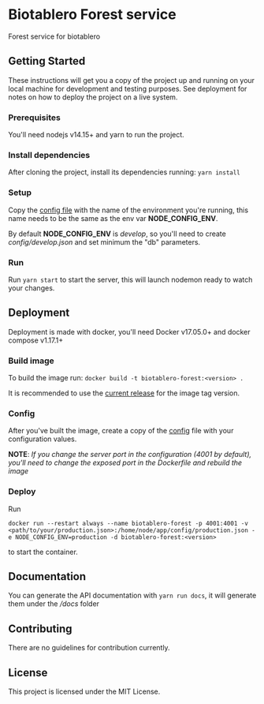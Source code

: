 # Biotablero Forest service

Forest service for biotablero

## Getting Started

These instructions will get you a copy of the project up and running on your local machine for development and testing purposes. See deployment for notes on how to deploy the project on a live system.

### Prerequisites

You'll need nodejs v14.15+ and yarn to run the project.

### Install dependencies

After cloning the project, install its dependencies running: `yarn install`

### Setup

Copy the [config file](config/default.json) with the name of the environment you're running, this name needs to be the same as the env var **NODE_CONFIG_ENV**.

By default **NODE_CONFIG_ENV** is _develop_, so you'll need to create _config/develop.json_ and set minimum the "db" parameters.

### Run

Run `yarn start` to start the server, this will launch nodemon ready to watch your changes.

## Deployment

Deployment is made with docker, you'll need Docker v17.05.0+ and docker compose v1.17.1+

### Build image

To build the image run: `docker build -t biotablero-forest:<version> .`

It is recommended to use the [current release](https://github.com/PEM-Humboldt/biotablero-backend/releases) for the image tag version.

### Config

After you've built the image, create a copy of the [config](config/default.json) file with your configuration values.

**NOTE**: _If you change the server port in the configuration (4001 by default), you'll need to change the exposed port in the Dockerfile and rebuild the image_

### Deploy

Run

```
docker run --restart always --name biotablero-forest -p 4001:4001 -v <path/to/your/production.json>:/home/node/app/config/production.json -e NODE_CONFIG_ENV=production -d biotablero-forest:<version>
```

to start the container.

## Documentation

You can generate the API documentation with `yarn run docs`, it will generate them under the _/docs_ folder

## Contributing

There are no guidelines for contribution currently.

## License

This project is licensed under the MIT License.
